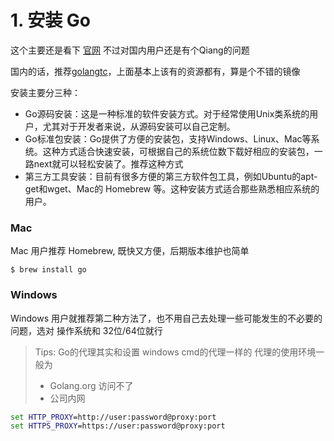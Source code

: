 # 1. 安装 Go

这个主要还是看下 [官网](http://golang.org) 不过对国内用户还是有个Qiang的问题

国内的话，推荐[golangtc](http://www.golangtc.com/)，上面基本上该有的资源都有，算是个不错的镜像

安装主要分三种：

* Go源码安装：这是一种标准的软件安装方式。对于经常使用Unix类系统的用户，尤其对于开发者来说，从源码安装可以自己定制。
* Go标准包安装：Go提供了方便的安装包，支持Windows、Linux、Mac等系统。这种方式适合快速安装，可根据自己的系统位数下载好相应的安装包，一路next就可以轻松安装了。推荐这种方式
* 第三方工具安装：目前有很多方便的第三方软件包工具，例如Ubuntu的apt-get和wget、Mac的 Homebrew 等。这种安装方式适合那些熟悉相应系统的用户。

### Mac

Mac 用户推荐 Homebrew, 既快又方便，后期版本维护也简单

```
$ brew install go
```

### Windows

Windows 用户就推荐第二种方法了，也不用自己去处理一些可能发生的不必要的问题，选对 操作系统和 32位/64位就行

> Tips: Go的代理其实和设置 windows cmd的代理一样的
> 代理的使用环境一般为
> * Golang.org 访问不了
> * 公司内网

```cmd
set HTTP_PROXY=http://user:password@proxy:port
set HTTPS_PROXY=https://user:password@proxy:port
```
